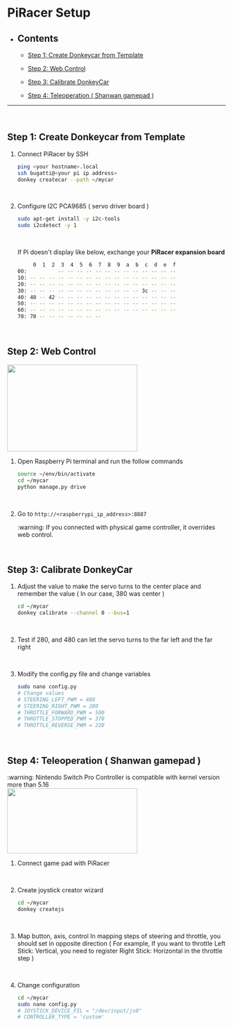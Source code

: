 # PiRacer Setup

- ## Contents  
    - [Step 1: Create Donkeycar from Template](#step-1-create-donkeycar-from-template)  

    - [Step 2: Web Control](#step-2-web-control)  

    - [Step 3: Calibrate DonkeyCar](#step-3-calibrate-donkeycar)  

    - [Step 4: Teleoperation ( Shanwan gamepad )](#step-4-teleoperation--shanwan-gamepad)
---

<br/>

## Step 1: Create Donkeycar from Template

1. Connect PiRacer by SSH

   ```bash
   ping <your hostname>.local
   ssh bugatti@<your pi ip address>
   donkey createcar --path ~/mycar
   ```

<br/>

2. Configure I2C PCA9685 ( servo driver board )

    ```bash
    sudo apt-get install -y i2c-tools
    sudo i2cdetect -y 1
    ```

    <br/>

    If Pi doesn't display like below, exchange your **PiRacer expansion board**
    
    ```bash
         0  1  2  3  4  5  6  7  8  9  a  b  c  d  e  f
    00:          -- -- -- -- -- -- -- -- -- -- -- -- -- 
    10: -- -- -- -- -- -- -- -- -- -- -- -- -- -- -- -- 
    20: -- -- -- -- -- -- -- -- -- -- -- -- -- -- -- -- 
    30: -- -- -- -- -- -- -- -- -- -- -- -- 3c -- -- -- 
    40: 40 -- 42 -- -- -- -- -- -- -- -- -- -- -- -- -- 
    50: -- -- -- -- -- -- -- -- -- -- -- -- -- -- -- -- 
    60: -- -- -- -- -- -- -- -- -- -- -- -- -- -- -- -- 
    70: 70 -- -- -- -- -- -- --
    ```

<br/>  

## Step 2: Web Control

<img src="https://user-images.githubusercontent.com/111988634/189865372-29e46eb9-9c7a-4abf-a8f5-9ac2da8a535f.png"  width="300" height="200"/> 

1. Open Raspberry Pi terminal and run the follow commands
    
    ```bash
    source ~/env/bin/activate
    cd ~/mycar
    python manage.py drive
    ```

    <br/>
    
2. Go to `http://<raspberrypi_ip_address>:8887`
    
    <aside>
    :warning: If you connected with physical game controller, it overrides web control.
    
    </aside>
    
<br/>

## Step 3: Calibrate DonkeyCar

1. Adjust the value to make the servo turns to the center place and remember the value ( In our case, 380 was center )
    
    ```bash
    cd ~/mycar
    donkey calibrate --channel 0 --bus=1
    ```
    
    <br/>

1. Test if 280, and 480 can let the servo turns to the far left and the far right

    <br/>

1. Modify the config.py file and change variables
    
    ```bash
    sudo nano config.py
    # Change values
    # STEERING_LEFT_PWM = 480
    # STEERING_RIGHT_PWM = 280
    # THROTTLE_FORWARD_PWM = 500
    # THROTTLE_STOPPED_PWM = 370
    # THROTTLE_REVERSE_PWM = 220
    ```
    
<br/>

## Step 4: Teleoperation ( Shanwan gamepad )

<aside>
:warning: Nintendo Switch Pro Controller is compatible with  kernel version more than 5.16

</aside>

<img src="https://user-images.githubusercontent.com/111988634/189865479-05225856-e480-4b85-89c0-9c7b93fc58e7.png"  width="300" height="150"/> 

1. Connect game pad with PiRacer

<br/>

2. Create joystick creator wizard
    
    ```bash
    cd ~/mycar
    donkey createjs
    ```

<br/>
    
3. Map button, axis, control
In mapping steps of steering and throttle, you should set in opposite direction 
( For example, If you want to throttle Left Stick: Vertical, you need to register Right Stick: Horizontal in the throttle step )

<br/>

4. Change configuration
    
    ```bash
    cd ~/mycar
    sudo nano config.py
    # JOYSTICK_DEVICE_FIL = "/dev/input/js0"
    # CONTROLLER_TYPE = 'custom'
    ```
